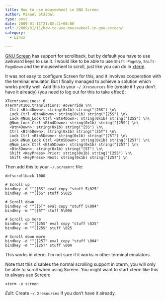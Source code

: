 ```yaml
---
title: How to use mousewheel in GNU Screen
author: Mikael Ståldal
type: post
date: 2009-01-11T21:02:41+00:00
url: /2009/01/11/how-to-use-mousewheel-in-gnu-screen/
category:
  - Linux

---
```

[GNU Screen][1] has support for scrollback, but by default you have to use awkward keys to use it. I would like to be able to use `Shift-PageUp`, `Shift-PageDown` and the mousewheel to scroll, just like you can do in [xterm][2].

It was not easy to configure Screen for this, and it involves cooperation with the terminal emulator. But I finally managed to achieve a solution which works pretty well. Add this to your `~/.Xresources` file (create it f you don’t have it already) (you need to log out for this to take effect):

```
XTerm*saveLines: 0
XTerm*vt100.translations: #override \n\
  Ctrl <Btn4Down>: string(0x1b) string("[25S") \n\
  Lock Ctrl <Btn4Down>: string(0x1b) string("[25S") \n\
  Lock @Num_Lock Ctrl <Btn4Down>: string(0x1b) string("[25S") \n\
  @Num_Lock Ctrl <Btn4Down>: string(0x1b) string("[25S") \n\
  <Btn4Down>: string(0x1b) string("[5S") \n\
  Ctrl <Btn5Down>: string(0x1b) string("[25T") \n\
  Lock Ctrl <Btn5Down>: string(0x1b) string("[25T") \n\
  Lock @Num_Lock Ctrl <Btn5Down>: string(0x1b) string("[25T") \n\
  @Num_Lock Ctrl <Btn5Down>: string(0x1b) string("[25T") \n\
  <Btn5Down>: string(0x1b) string("[5T") \n\
  Shift <KeyPress> Prior: string(0x1b) string("[25S") \n\
  Shift <KeyPress> Next: string(0x1b) string("[25T") \n

```

Then add this to your `~/.screenrc` file:

```
defscrollback 1000

# Scroll up
bindkey -d "^[[5S" eval copy "stuff 5\025"
bindkey -m "^[[5S" stuff 5\025

# Scroll down
bindkey -d "^[[5T" eval copy "stuff 5\004"
bindkey -m "^[[5T" stuff 5\004

# Scroll up more
bindkey -d "^[[25S" eval copy "stuff \025"
bindkey -m "^[[25S" stuff \025

# Scroll down more
bindkey -d "^[[25T" eval copy "stuff \004"
bindkey -m "^[[25T" stuff \004

```

This works in xterm. I’m not sure if it works in other terminal emulators.

Note that this disables the normal scrolling support in xterm, you will only be able to scroll when using Screen. You might want to start xterm like this to always use Screen:

```
xterm -e screen

```

_Edit:_ Create `~/.Xresources` if you don’t have it already.

 [1]: http://en.wikipedia.org/wiki/GNU_Screen
 [2]: http://en.wikipedia.org/wiki/Xterm